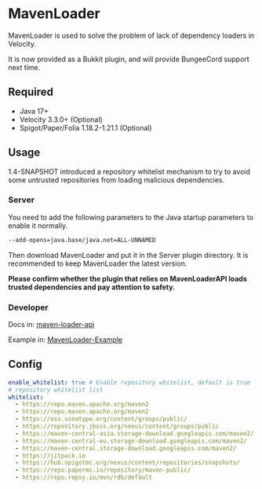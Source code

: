 # MavenLoader
MavenLoader is used to solve the problem of lack of dependency loaders in Velocity.

It is now provided as a Bukkit plugin, and will provide BungeeCord support next time.

## Required
- Java 17+
- Velocity 3.3.0+ (Optional)
- Spigot/Paper/Folia 1.18.2-1.21.1 (Optional)

## Usage
1.4-SNAPSHOT introduced a repository whitelist mechanism to try to avoid some untrusted repositories from loading malicious dependencies.

### Server
You need to add the following parameters to the Java startup parameters to enable it normally.

```bash
--add-opens=java.base/java.net=ALL-UNNAMED
```

Then download MavenLoader and put it in the Server plugin directory. It is recommended to keep MavenLoader the latest version.

**Please confirm whether the plugin that relies on MavenLoaderAPI loads trusted dependencies and pay attention to safety.**

### Developer
Docs in: [maven-loader-api](https://github.com/LevelTranic/MavenLoader-API)

Example in: [MavenLoader-Example](https://github.com/LevelTranic/MavenLoader-Example)

## Config
```yaml
enable_whitelist: true # Enable repository whitelist, default is true
# repository whitelist list
whitelist:
  - https://repo.maven.apache.org/maven2
  - https://repo.maven.apache.org/maven2
  - https://oss.sonatype.org/content/groups/public/
  - https://repository.jboss.org/nexus/content/groups/public
  - https://maven-central-asia.storage-download.googleapis.com/maven2/
  - https://maven-central-eu.storage-download.googleapis.com/maven2/
  - https://maven-central.storage-download.googleapis.com/maven2/
  - https://jitpack.io
  - https://hub.spigotmc.org/nexus/content/repositories/snapshots/
  - https://repo.papermc.io/repository/maven-public/
  - https://repo.repsy.io/mvn/rdb/default

```